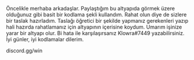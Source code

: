 Öncelikle merhaba arkadaşlar.
Paylaştığım bu altyapıda görmek üzere olduğunuz gibi basit bir kodlama şekli kullandım.
Rahat olun diye de sizlere bir taslak hazırladım.
Taslağı öğretici bir şekilde yapmanız gerekenleri yazıp hali hazırda rahatlamanız için altyapının içerisine koydum.
Umarım işinize yarar bir altyapı olur.
Bi hata ile karşılaşırsanız Klowra#7449 yazabilirsiniz.
İyi günler, iyi kodlamalar dilerim.

discord.gg/win
